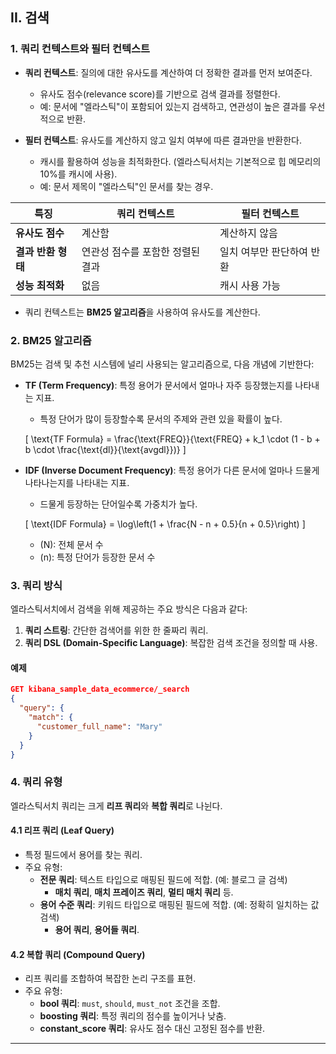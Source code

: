 ## II. 검색

### 1. 쿼리 컨텍스트와 필터 컨텍스트

- **쿼리 컨텍스트**: 질의에 대한 유사도를 계산하여 더 정확한 결과를 먼저 보여준다.
  - 유사도 점수(relevance score)를 기반으로 검색 결과를 정렬한다.
  - 예: 문서에 "엘라스틱"이 포함되어 있는지 검색하고, 연관성이 높은 결과를 우선적으로 반환.

- **필터 컨텍스트**: 유사도를 계산하지 않고 일치 여부에 따른 결과만을 반환한다.
  - 캐시를 활용하여 성능을 최적화한다. (엘라스틱서치는 기본적으로 힙 메모리의 10%를 캐시에 사용).
  - 예: 문서 제목이 "엘라스틱"인 문서를 찾는 경우.

| 특징              | 쿼리 컨텍스트                                    | 필터 컨텍스트                              |
|-------------------|------------------------------------------------|------------------------------------------|
| **유사도 점수**   | 계산함                                         | 계산하지 않음                             |
| **결과 반환 형태** | 연관성 점수를 포함한 정렬된 결과               | 일치 여부만 판단하여 반환                 |
| **성능 최적화**   | 없음                                           | 캐시 사용 가능                            |

- 쿼리 컨텍스트는 **BM25 알고리즘**을 사용하여 유사도를 계산한다.

### 2. BM25 알고리즘

BM25는 검색 및 추천 시스템에 널리 사용되는 알고리즘으로, 다음 개념에 기반한다:

- **TF (Term Frequency)**: 특정 용어가 문서에서 얼마나 자주 등장했는지를 나타내는 지표.
  - 특정 단어가 많이 등장할수록 문서의 주제와 관련 있을 확률이 높다.

  \[ \text{TF Formula} = \frac{\text{FREQ}}{\text{FREQ} + k_1 \cdot (1 - b + b \cdot \frac{\text{dl}}{\text{avgdl}})} \]

- **IDF (Inverse Document Frequency)**: 특정 용어가 다른 문서에 얼마나 드물게 나타나는지를 나타내는 지표.
  - 드물게 등장하는 단어일수록 가중치가 높다.

  \[ \text{IDF Formula} = \log\left(1 + \frac{N - n + 0.5}{n + 0.5}\right) \]
  - \(N\): 전체 문서 수
  - \(n\): 특정 단어가 등장한 문서 수

### 3. 쿼리 방식

엘라스틱서치에서 검색을 위해 제공하는 주요 방식은 다음과 같다:

1. **쿼리 스트링**: 간단한 검색어를 위한 한 줄짜리 쿼리.
2. **쿼리 DSL (Domain-Specific Language)**: 복잡한 검색 조건을 정의할 때 사용.

#### 예제

```json
GET kibana_sample_data_ecommerce/_search
{
  "query": {
    "match": {
      "customer_full_name": "Mary"
    }
  }
}
```

### 4. 쿼리 유형

엘라스틱서치 쿼리는 크게 **리프 쿼리**와 **복합 쿼리**로 나뉜다.

#### 4.1 리프 쿼리 (Leaf Query)

- 특정 필드에서 용어를 찾는 쿼리.
- 주요 유형:
  - **전문 쿼리**: 텍스트 타입으로 매핑된 필드에 적합. (예: 블로그 글 검색)
    - **매치 쿼리**, **매치 프레이즈 쿼리**, **멀티 매치 쿼리** 등.
  - **용어 수준 쿼리**: 키워드 타입으로 매핑된 필드에 적합. (예: 정확히 일치하는 값 검색)
    - **용어 쿼리**, **용어들 쿼리**.

#### 4.2 복합 쿼리 (Compound Query)

- 리프 쿼리를 조합하여 복잡한 논리 구조를 표현.
- 주요 유형:
  - **bool 쿼리**: `must`, `should`, `must_not` 조건을 조합.
  - **boosting 쿼리**: 특정 쿼리의 점수를 높이거나 낮춤.
  - **constant_score 쿼리**: 유사도 점수 대신 고정된 점수를 반환.

---


